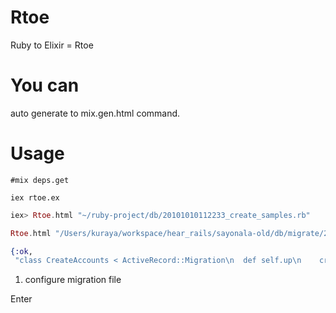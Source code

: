 # Rtoe
Ruby to Elixir = Rtoe

# You can
auto generate to mix.gen.html command.

# Usage

```rtoe
#mix deps.get

iex rtoe.ex
```

```elixir
iex> Rtoe.html "~/ruby-project/db/20101010112233_create_samples.rb"

Rtoe.html "/Users/kuraya/workspace/hear_rails/sayonala-old/db/migrate/20080704074215_create_accounts.rb"

{:ok,
 "class CreateAccounts < ActiveRecord::Migration\n  def self.up\n    create_table :accounts do |t|\n      t.string :login\n      t.boolean :deleted, :default => false\n      t.string :mail, :limit => 12\n      t.string :lang, :limit => 2, :default => 'en'\n      t.timestamps\n    end\n    add_index :accounts, [:login, :deleted]\n    add_index :accounts, :mail\n  end\n\n  def self.down\n    drop_table :accounts\n  end\nend\n"}
```

1. configure migration file

Enter
